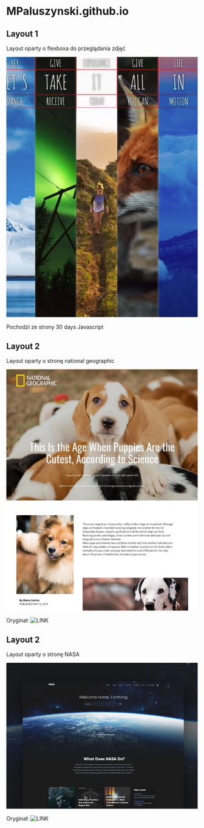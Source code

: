 # MPaluszynski.github.io

## Layout 1

Layout oparty o flexboxa do przeglądania zdjęć

![](./L1.png)

Pochodzi ze strony 30 days Javascript


## Layout 2

Layout oparty o stronę national geographic

![](./L2.png)

Oryginał: ![LINK](https://nicepage.com/s/12869/cutiest-home-pets-css-template)


## Layout 2

Layout oparty o stronę NASA

![](./L3.png)

Oryginał: ![LINK](https://dribbble.com/shots/3154943-NASA-website-concept/attachments/3154943?mode=media)
